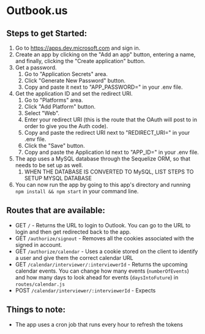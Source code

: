 # Outbook.us

## Steps to get Started:
1. Go to https://apps.dev.microsoft.com and sign in.
2. Create an app by clicking on the "Add an app" button, entering a name, and finally, clicking the "Create application" button.
3. Get a password.
   1. Go to "Application Secrets" area.
   2. Click "Generate New Password" button.
   3. Copy and paste it next to "APP_PASSWORD=" in your .env file.
4. Get the application ID and set the redirect URI.
   1. Go to "Platforms" area.
   2. Click "Add Platform" button.
   3. Select "Web".
   4. Enter your redirect URI (this is the route that the OAuth will post to in order to give you the Auth code).
   5. Copy and paste the redirect URI next to "REDIRECT_URI=" in your .env file.
   6. Click the "Save" button.
   7. Copy and paste the Application Id next to "APP_ID=" in your .env file.
5. The app uses a MySQL database through the Sequelize ORM, so that needs to be set up as well.
   1. WHEN THE DATABASE IS CONVERTED TO MySQL, LIST STEPS TO SETUP MYSQL DATABASE
6. You can now run the app by going to this app's directory and running ```npm install && npm start``` in your command line.

## Routes that are available:
- GET ```/``` - Returns the URL to login to Outlook. You can go to the URL to login and then get redirected back to the app.
- GET ```/authorize/signout``` - Removes all the cookies associated with the signed in account.
- GET ```/authorize/calendar``` - Uses a cookie stored on the client to identify a user and give them the correct calendar URL
- GET ```/calendar/interviewer/:interviewerId``` - Returns the upcoming calendar events. You can change how many events (```numberOfEvents```) and how many days to look ahead for events (```daysIntoFuture```) in ```routes/calendar.js```
- POST ```/calendar/interviewer/:interviewerId``` - Expects

## Things to note:
- The app uses a cron job that runs every hour to refresh the tokens
